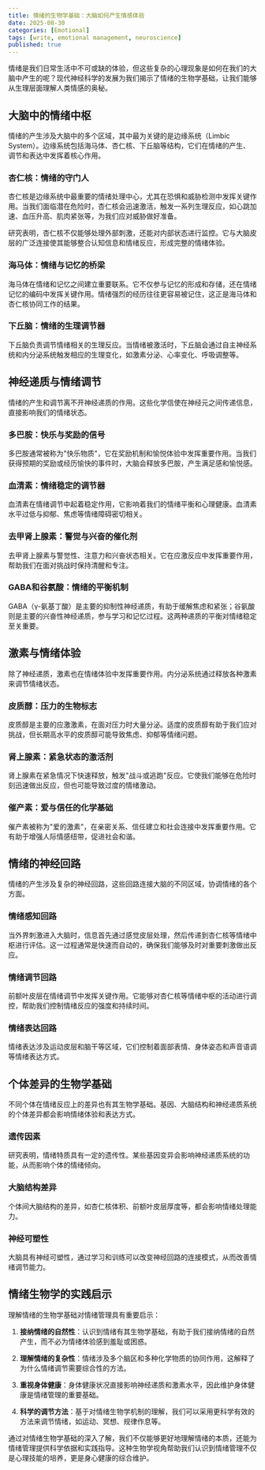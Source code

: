 ```yaml
---
title: 情绪的生物学基础：大脑如何产生情感体验
date: 2025-08-30
categories: [Emotional]
tags: [write, emotional management, neuroscience]
published: true
---
```


情绪是我们日常生活中不可或缺的体验，但这些复杂的心理现象是如何在我们的大脑中产生的呢？现代神经科学的发展为我们揭示了情绪的生物学基础，让我们能够从生理层面理解人类情感的奥秘。

## 大脑中的情绪中枢

情绪的产生涉及大脑中的多个区域，其中最为关键的是边缘系统（Limbic System）。边缘系统包括海马体、杏仁核、下丘脑等结构，它们在情绪的产生、调节和表达中发挥着核心作用。

### 杏仁核：情绪的守门人
杏仁核是边缘系统中最重要的情绪处理中心，尤其在恐惧和威胁检测中发挥关键作用。当我们面临潜在危险时，杏仁核会迅速激活，触发一系列生理反应，如心跳加速、血压升高、肌肉紧张等，为我们应对威胁做好准备。

研究表明，杏仁核不仅能够处理外部刺激，还能对内部状态进行监控。它与大脑皮层的广泛连接使其能够整合认知信息和情绪反应，形成完整的情绪体验。

### 海马体：情绪与记忆的桥梁
海马体在情绪和记忆之间建立重要联系。它不仅参与记忆的形成和存储，还在情绪记忆的编码中发挥关键作用。情绪强烈的经历往往更容易被记住，这正是海马体和杏仁核协同工作的结果。

### 下丘脑：情绪的生理调节器
下丘脑负责调节情绪相关的生理反应。当情绪被激活时，下丘脑会通过自主神经系统和内分泌系统触发相应的生理变化，如激素分泌、心率变化、呼吸调整等。

## 神经递质与情绪调节

情绪的产生和调节离不开神经递质的作用。这些化学信使在神经元之间传递信息，直接影响我们的情绪状态。

### 多巴胺：快乐与奖励的信号
多巴胺通常被称为"快乐物质"，它在奖励机制和愉悦体验中发挥重要作用。当我们获得预期的奖励或经历愉快的事件时，大脑会释放多巴胺，产生满足感和愉悦感。

### 血清素：情绪稳定的调节器
血清素在情绪调节中起着稳定作用，它影响着我们的情绪平衡和心理健康。血清素水平过低与抑郁、焦虑等情绪障碍密切相关。

### 去甲肾上腺素：警觉与兴奋的催化剂
去甲肾上腺素与警觉性、注意力和兴奋状态相关。它在应激反应中发挥重要作用，帮助我们在面对挑战时保持清醒和专注。

### GABA和谷氨酸：情绪的平衡机制
GABA（γ-氨基丁酸）是主要的抑制性神经递质，有助于缓解焦虑和紧张；谷氨酸则是主要的兴奋性神经递质，参与学习和记忆过程。这两种递质的平衡对情绪稳定至关重要。

## 激素与情绪体验

除了神经递质，激素也在情绪体验中发挥重要作用。内分泌系统通过释放各种激素来调节情绪状态。

### 皮质醇：压力的生物标志
皮质醇是主要的应激激素，在面对压力时大量分泌。适度的皮质醇有助于我们应对挑战，但长期高水平的皮质醇可能导致焦虑、抑郁等情绪问题。

### 肾上腺素：紧急状态的激活剂
肾上腺素在紧急情况下快速释放，触发"战斗或逃跑"反应。它使我们能够在危险时刻迅速做出反应，但也可能导致过度的情绪激动。

### 催产素：爱与信任的化学基础
催产素被称为"爱的激素"，在亲密关系、信任建立和社会连接中发挥重要作用。它有助于增强人际情感纽带，促进社会和谐。

## 情绪的神经回路

情绪的产生涉及复杂的神经回路，这些回路连接大脑的不同区域，协调情绪的各个方面。

### 情绪感知回路
当外界刺激进入大脑时，信息首先通过感觉皮层处理，然后传递到杏仁核等情绪中枢进行评估。这一过程通常是快速而自动的，确保我们能够及时对重要刺激做出反应。

### 情绪调节回路
前额叶皮层在情绪调节中发挥关键作用。它能够对杏仁核等情绪中枢的活动进行调控，帮助我们控制情绪反应的强度和持续时间。

### 情绪表达回路
情绪表达涉及运动皮层和脑干等区域，它们控制着面部表情、身体姿态和声音语调等情绪表达方式。

## 个体差异的生物学基础

不同个体在情绪反应上的差异也有其生物学基础。基因、大脑结构和神经递质系统的个体差异都会影响情绪体验和表达方式。

### 遗传因素
研究表明，情绪特质具有一定的遗传性。某些基因变异会影响神经递质系统的功能，从而影响个体的情绪倾向。

### 大脑结构差异
个体间大脑结构的差异，如杏仁核体积、前额叶皮层厚度等，都会影响情绪处理能力。

### 神经可塑性
大脑具有神经可塑性，通过学习和训练可以改变神经回路的连接模式，从而改善情绪调节能力。

## 情绪生物学的实践启示

理解情绪的生物学基础对情绪管理具有重要启示：

1. **接纳情绪的自然性**：认识到情绪有其生物学基础，有助于我们接纳情绪的自然产生，而不必为情绪体验感到羞耻或困惑。

2. **理解情绪的复杂性**：情绪涉及多个脑区和多种化学物质的协同作用，这解释了为什么情绪调节需要综合性的方法。

3. **重视身体健康**：身体健康状况直接影响神经递质和激素水平，因此维护身体健康是情绪管理的重要基础。

4. **科学的调节方法**：基于对情绪生物学机制的理解，我们可以采用更科学有效的方法来调节情绪，如运动、冥想、规律作息等。

通过对情绪生物学基础的深入了解，我们不仅能够更好地理解情绪的本质，还能为情绪管理提供科学依据和实践指导。这种生物学视角帮助我们认识到情绪管理不仅是心理技能的培养，更是身心健康的综合维护。